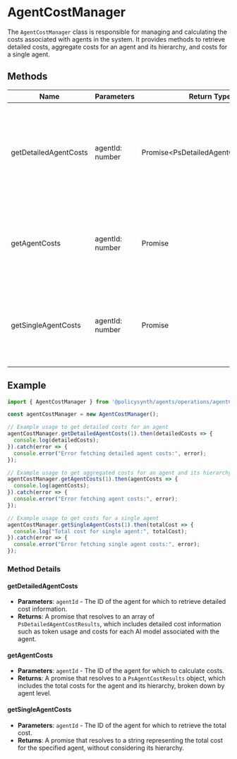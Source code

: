 # AgentCostManager

The `AgentCostManager` class is responsible for managing and calculating the costs associated with agents in the system. It provides methods to retrieve detailed costs, aggregate costs for an agent and its hierarchy, and costs for a single agent.

## Methods

| Name                  | Parameters        | Return Type                        | Description                                                                 |
|-----------------------|-------------------|------------------------------------|-----------------------------------------------------------------------------|
| getDetailedAgentCosts | agentId: number   | Promise<PsDetailedAgentCostResults[]> | Retrieves detailed cost information for a specific agent, including token usage and costs. |
| getAgentCosts         | agentId: number   | Promise<PsAgentCostResults>        | Calculates the total costs for an agent and its hierarchy, returning a summary of costs. |
| getSingleAgentCosts   | agentId: number   | Promise<string>                    | Retrieves the total cost for a single agent, without considering its hierarchy. |

## Example

```typescript
import { AgentCostManager } from '@policysynth/agents/operations/agentCostsManager.js';

const agentCostManager = new AgentCostManager();

// Example usage to get detailed costs for an agent
agentCostManager.getDetailedAgentCosts(1).then(detailedCosts => {
  console.log(detailedCosts);
}).catch(error => {
  console.error("Error fetching detailed agent costs:", error);
});

// Example usage to get aggregated costs for an agent and its hierarchy
agentCostManager.getAgentCosts(1).then(agentCosts => {
  console.log(agentCosts);
}).catch(error => {
  console.error("Error fetching agent costs:", error);
});

// Example usage to get costs for a single agent
agentCostManager.getSingleAgentCosts(1).then(totalCost => {
  console.log("Total cost for single agent:", totalCost);
}).catch(error => {
  console.error("Error fetching single agent costs:", error);
});
```

### Method Details

#### getDetailedAgentCosts

- **Parameters**: `agentId` - The ID of the agent for which to retrieve detailed cost information.
- **Returns**: A promise that resolves to an array of `PsDetailedAgentCostResults`, which includes detailed cost information such as token usage and costs for each AI model associated with the agent.

#### getAgentCosts

- **Parameters**: `agentId` - The ID of the agent for which to calculate costs.
- **Returns**: A promise that resolves to a `PsAgentCostResults` object, which includes the total costs for the agent and its hierarchy, broken down by agent level.

#### getSingleAgentCosts

- **Parameters**: `agentId` - The ID of the agent for which to retrieve the total cost.
- **Returns**: A promise that resolves to a string representing the total cost for the specified agent, without considering its hierarchy.